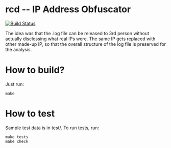 # rcd -- IP Address Obfuscator

[![Build Status](https://travis-ci.org/wkoszek/rcd.svg)](https://travis-ci.org/wkoszek/rcd)

The idea was that the .log file can be released to 3rd person without
actually disclossing what real IPs were. The same IP gets replaced with
other made-up IP, so that the overall structure of the log file is preserved
for the analysis.

# How to build?

Just run:

	make

# How to test

Sample test data is in test/. To run tests, run:

	make tests
	make check
